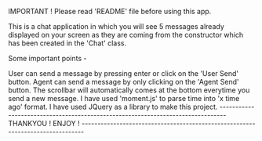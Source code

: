 IMPORTANT ! Please read 'README' file before using this app.

This is a chat application in which you will see 5 messages already displayed on your screen as they are coming from the constructor which has been created in the 'Chat' class.

Some important points -

User can send a message by pressing enter or click on the 'User Send' button.
Agent can send a message by only clicking on the 'Agent Send' button.
The scrollbar will automatically comes at the bottom everytime you send a new message.
I have used 'moment.js' to parse time into 'x time ago' format.
I have used JQuery as a library to make this project.
-------------------------------------------------------------------------------- THANKYOU ! ENJOY ! -------------------------------------------------------------------------------
